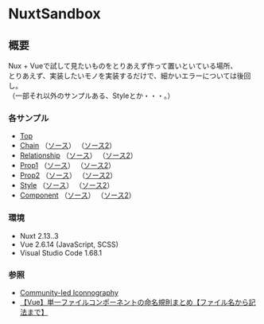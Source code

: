 # NuxtSandbox  
  
## 概要  
 Nux + Vueで試して見たいものをとりあえず作って置いといている場所、  
 とりあえず、実装したいモノを実装するだけで、細かいエラーについては後回し。  
 （一部それ以外のサンプルある、Styleとか・・・。）
  
### 各サンプル  
- [Top](http://localhost:3000/NuxtSandbox/)
- [Chain](http://localhost:3000/NuxtSandbox/Examples/Chain) （[ソース](https://github.com/HasegawaTakatune/NuxtSandbox/tree/main/pages/Examples/Chain)） （[ソース2](https://github.com/HasegawaTakatune/NuxtSandbox/tree/main/components/Chain)）  
- [Relationship](http://localhost:3000/NuxtSandbox/Examples/Relationship) （[ソース](https://github.com/HasegawaTakatune/NuxtSandbox/tree/main/pages/Examples/Relationship)） （[ソース2](https://github.com/HasegawaTakatune/NuxtSandbox/tree/main/components/Relationship)）  
- [Prop1](http://localhost:3000/NuxtSandbox/Examples/Prop) （[ソース](https://github.com/HasegawaTakatune/NuxtSandbox/tree/main/pages/Examples/Prop)） （[ソース2](https://github.com/HasegawaTakatune/NuxtSandbox/tree/main/components/Prop)）  
- [Prop2](http://localhost:3000/NuxtSandbox/Examples/Prop) （[ソース](https://github.com/HasegawaTakatune/NuxtSandbox/tree/main/pages/Examples/Prop)） （[ソース2](https://github.com/HasegawaTakatune/NuxtSandbox/tree/main/components/Prop)）  
- [Style](http://localhost:3000/NuxtSandbox/Examples/Style) （[ソース](https://github.com/HasegawaTakatune/NuxtSandbox/tree/main/pages/Examples/Style)） （[ソース2](https://github.com/HasegawaTakatune/NuxtSandbox/tree/main/components/Style)）  
- [Component](http://localhost:3000/NuxtSandbox/Examples/Component) （[ソース](https://github.com/HasegawaTakatune/NuxtSandbox/tree/main/pages/Examples/Component)） （[ソース2](https://github.com/HasegawaTakatune/NuxtSandbox/tree/main/components/Input)）  
  
### 環境  
- Nuxt 2.13..3
- Vue 2.6.14 (JavaScript, SCSS)
- Visual Studio Code 1.68.1
  
### 参照
- [Community-Ied Iconnography](https://materialdesignicons.com/)
- [【Vue】単一ファイルコンポーネントの命名規則まとめ【ファイル名から記法まで】](https://qiita.com/ngron/items/ab2a17ae483c95a2f15e)
